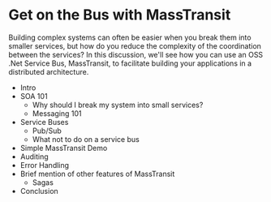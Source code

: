 # Get on the Bus with MassTransit

Building complex systems can often be easier when you break them into smaller services, but how do you reduce the complexity of the coordination between the services? In this discussion, we'll see how you can use an OSS .Net Service Bus, MassTransit, to facilitate building your applications in a distributed architecture.

* Intro
* SOA 101
	* Why should I break my system into small services?
	* Messaging 101
* Service Buses
	* Pub/Sub
	* What not to do on a service bus
* Simple MassTransit Demo
* Auditing
* Error Handling
* Brief mention of other features of MassTransit
	* Sagas
* Conclusion
